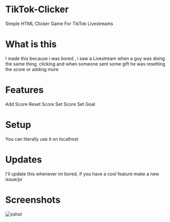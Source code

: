 # TikTok-Clicker
Simple HTML Clicker Game For TikTok Livestreams
# What is this
I made this because i was bored , i saw a Livestream when a guy was doing the same thing, clicking and when someone sent some gift he was resetting the score or adding more
# Features
Add Score
Reset Score
Set Score
Set Goal
# Setup
You can literally use it on localhost
# Updates
I'll update this whenever im bored, if you have a cool feature make a new issue/pr
# Screenshots
![sshot](/screen.png)
